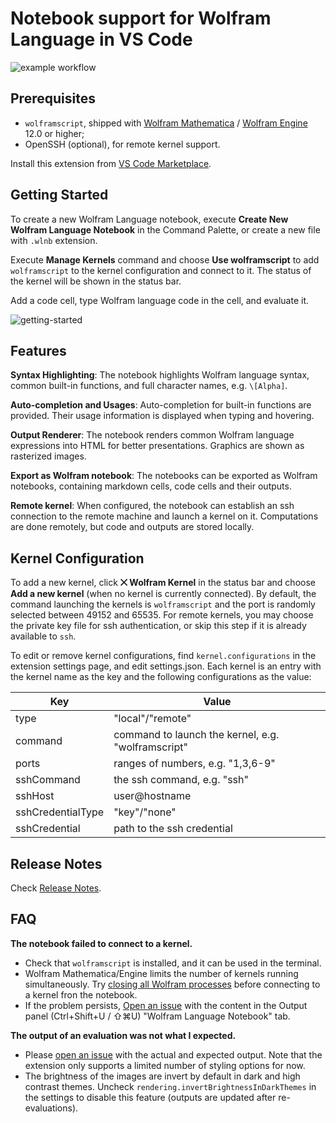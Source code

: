 # Notebook support for Wolfram Language in VS Code

![example workflow](https://github.com/njpipeorgan/wolfram-language-notebook/actions/workflows/ci.yml/badge.svg)

## Prerequisites

- `wolframscript`, shipped with [Wolfram Mathematica](https://www.wolfram.com/mathematica/) / [Wolfram Engine](https://www.wolfram.com/engine/) 12.0 or higher;
- OpenSSH (optional), for remote kernel support.

Install this extension from [VS Code Marketplace](https://marketplace.visualstudio.com/items?itemName=njpipeorgan.wolfram-language-notebook).

## Getting Started

To create a new Wolfram Language notebook, execute **Create New Wolfram Language Notebook** in the Command Palette, or create a new file with `.wlnb` extension. 

Execute **Manage Kernels** command and choose **Use wolframscript** to add `wolframscript` to the kernel configuration and connect to it. The status of the kernel will be shown in the status bar. 

Add a code cell, type Wolfram language code  in the cell, and evaluate it. 

![getting-started](images/getting-started.gif)

## Features

**Syntax Highlighting**: The notebook highlights Wolfram language syntax, common built-in functions, and full character names, e.g. `\[Alpha]`.

**Auto-completion and Usages**: Auto-completion for built-in functions are provided. Their usage information is displayed when typing and hovering.

**Output Renderer**: The notebook renders common Wolfram language expressions into HTML for better presentations. Graphics are shown as rasterized images.

**Export as Wolfram notebook**: The notebooks can be exported as Wolfram notebooks, containing markdown cells, code cells and their outputs.

**Remote kernel**: When configured, the notebook can establish an ssh connection to the remote machine and launch a kernel on it. Computations are done remotely, but code and outputs are stored locally.

## Kernel Configuration

To add a new kernel, click **⨉ Wolfram Kernel** in the status bar and choose **Add a new kernel** (when no kernel is currently connected). By default, the command launching the kernels is `wolframscript` and the port is randomly selected between 49152 and 65535. For remote kernels, you may choose the private key file for ssh authentication, or skip this step if it is already available to `ssh`.

To edit or remove kernel configurations, find `kernel.configurations` in the extension settings page, and edit settings.json. Each kernel is an entry with the kernel name as the key and the following configurations as the value: 

| Key               | Value                                              |
|-------------------|----------------------------------------------------|
| type              | "local"/"remote"                                   |
| command           | command to launch the kernel, e.g. "wolframscript" |
| ports             | ranges of numbers, e.g. "1,3,6-9"                  |
| sshCommand        | the ssh command, e.g. "ssh"                        |
| sshHost           | user@hostname                                      |
| sshCredentialType | "key"/"none"                                       |
| sshCredential     | path to the ssh credential                         |

## Release Notes

Check [Release Notes](https://github.com/njpipeorgan/wolfram-language-notebook/wiki/Release-Notes).

## FAQ

**The notebook failed to connect to a kernel.**

  - Check that `wolframscript` is installed, and it can be used in the terminal.
  - Wolfram Mathematica/Engine limits the number of kernels running simultaneously. Try [closing all Wolfram processes](https://support.wolfram.com/36360) before connecting to a kernel fron the notebook.
  - If the problem persists, [Open an issue](https://github.com/njpipeorgan/wolfram-language-notebook/issues) with the content in the Output panel (Ctrl+Shift+U / ⇧⌘U) "Wolfram Language Notebook" tab.

**The output of an evaluation was not what I expected.**

  - Please [open an issue](https://github.com/njpipeorgan/wolfram-language-notebook/issues) with the actual and expected output. Note that the extension only supports a limited number of styling options for now. 
  - The brightness of the images are invert by default in dark and high contrast themes. Uncheck `rendering.invertBrightnessInDarkThemes` in the settings to disable this feature (outputs are updated after re-evaluations). 
